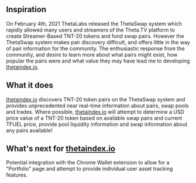 ## Inspiration
On February 4th, 2021 ThetaLabs released the ThetaSwap system which rapidly allowed many users and streamers of the Theta.TV platform to create Streamer-Based TNT-20 tokens and fund swap pairs.  However the ThetaSwap system makes pair discovery difficult, and offers little in the way of pair information for the community.  The enthusiastic response from the community, and desire to learn more about what pairs might exist, how popular the pairs were and what value they may have lead me to developing [thetaindex.io](https://thetaindex.io/).

## What it does
[thetaindex.io](https://thetaindex.io/) discovers TNT-20 token pairs on the ThetaSwap system and provides unprecedented near real-time information about pairs, swap pools and trades. Where possible, [thetaindex.io](https://thetaindex.io/) will attempt to determine a USD price value of a TNT-20 token based on available swap pairs and current TFUEL price, provide pool liquidity information and swap information about any pairs available!

## What's next for [thetaindex.io](https://thetaindex.io/)
Potential integration with the Chrome Wallet extension to allow for a "Portfolio" page and attempt to provide individual user asset tracking features.
